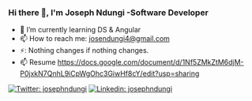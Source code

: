 ### Hi there 👋, I'm Joseph Ndungi -Software Developer


- 🌱 I’m currently learning DS & Angular
- 📫 How to reach me: <josendungi4@gmail.com>
- ⚡: Nothing changes if nothing changes.
- 📫 Resume <https://docs.google.com/document/d/1Nf5ZMkZtM6djM-P0jxkN7QnhL9iCpWgOhc3GiwHf8cY/edit?usp=sharing>

[![Twitter: josephndungi](https://img.shields.io/twitter/follow)](https://twitter.com/josejrke)
[![Linkedin: josephndungi](https://img.shields.io/badge/-josephndungi-blue?style=flat-square&logo=Linkedin&logoColor=white&link=https://www.linkedin.com/in/josephndungi/)](https://www.linkedin.com/in/joseph-ndungi-91b2a7195/?lipi=urn%3Ali%3Apage%3Ad_flagship3_feed%3B5BLZxDBmTzSvosAAGYReeg%3D%3D)


